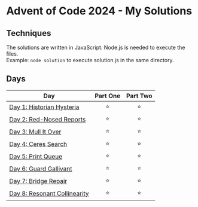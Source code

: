 # Advent of Code 2024 - My Solutions

## Techniques

The solutions are written in JavaScript. Node.js is needed to execute the files.  
Example: ```node solution``` to execute solution.js in the same directory.

## Days

| Day  | Part One | Part Two |
|---|:---:|:---:|
| [Day 1: Historian Hysteria](https://github.com/crookoo/adventofcode-2024/tree/main/day01)| ⭐ | ⭐ |
| [Day 2: Red-Nosed Reports](https://github.com/crookoo/adventofcode-2024/tree/main/day02)| ⭐ | ⭐ |
| [Day 3: Mull It Over](https://github.com/crookoo/adventofcode-2024/tree/main/day03)| ⭐ | ⭐ |
| [Day 4: Ceres Search](https://github.com/crookoo/adventofcode-2024/tree/main/day04)| ⭐ | ⭐ |
| [Day 5: Print Queue](https://github.com/crookoo/adventofcode-2024/tree/main/day05)| ⭐ | ⭐ |
| [Day 6: Guard Gallivant](https://github.com/crookoo/adventofcode-2024/tree/main/day06)| ⭐ | ⭐ |
| [Day 7: Bridge Repair](https://github.com/crookoo/adventofcode-2024/tree/main/day07)| ⭐ | ⭐ |
| [Day 8: Resonant Collinearity](https://github.com/crookoo/adventofcode-2024/tree/main/day08)| ⭐ | ⭐ |
